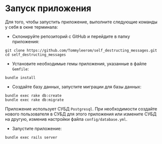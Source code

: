 # Запуск приложения

Для того, чтобы запустить приложение, выполните следующие команды у себя в окне терминала:

* Склонируйте репозиторий с GitHub и перейдите в папку приложения:
```
git clone https://github.com/Tommyleerom/self_destructing_messages.git
cd self_destructing_messages
```

* Установите необходимые гемы приложения, указанные в файле `Gemfile`:
```
bundle install
```

* Создайте базу данных, запустите миграции для базы данных:
```
bundle exec rake db:create
bundle exec rake db:migrate
```
Приложение использует СУБД `Postgresql`. При необходимости создайте нового пользователя в СУБД для этого приложения
или измените СУБД на другую, изменив настройки файла `config/database.yml`.

* Запустите приложение:
```
bundle exec rails server
```
